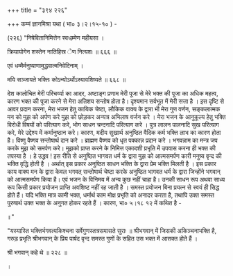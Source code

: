 +++
title = "३९४ २२६"

+++
कम्मं ज्ञानमिश्रा यथा ( भा० ३।२।१५-१० ) - 

(२२६) "निषेवितानिमित्तेन स्वधम्र्मेण महीयसा । 

क्रियायोगेन शस्तेन नातिहिस्र ेण नित्यशः ॥ ६६६ ॥ 

एवं धम्मैर्मनुष्याणामुद्धवात्मनिवेदिनाम् । 

मयि सञ्जायते भक्तिः कोऽन्योऽर्थोऽस्यावशिष्यते ॥ ६६८ ॥ 

देश कालोचित मेरी परिचर्य्या का आदर, अष्टाङ्ग प्रणाम मेरी पूजा से मेरे भक्त की पूजा का अधिक महत्व, कारण भक्त की पूजा करने से मेरा अतिशय सन्तोष होता है। दृश्यमान सर्वभूत में मेरी सत्ता है । इस दृष्टि से आवर प्रदान करना, मेरा भजन हेतु कायिक चेष्टा, लौकिक वाक्य के द्वारा भी मेरा गुण वर्णन, सङ्कलात्मक मन को मुझ को अर्पण करे मुझ को छोड़कर अन्यत्र अभिलाष वर्जन करे । मेरा भजन के आनुकूल्य हेतु भक्ति विरोधी विषयों को परित्याग करे, भोग साधन चन्दनादि परित्याग करे । पुत्र लालन पालनादि सुख परित्याग करे, मेरे उद्देश्य में कर्मानुष्ठान करे। कारण, मदीय सुखार्थ अनुष्ठित वैदिक कर्म भक्ति लाभ का कारण होता है। विष्णु वैष्णव सन्तोषार्थ दान करे । ब्राह्मण वैष्णव को धृत पक्कान्न प्रदान करे । भगवन्नाम का मन्त्र जप करके मुझ को समर्पण करे। मुझको प्राप्त करने के निमित्त एकादशी प्रभृति में उपवास करना ही भक्त की तपस्या है । हे उद्धव ! इस रीति से अनुष्ठित भागवत धर्म के द्वारा मुझ को आत्मसमर्पण कारी मनुष्य वृन्द की भक्ति वृद्धि होती है । अर्थात् इस प्रकार अनुष्ठित साधन भक्ति के द्वारा प्रेम भक्ति मिलती है । इस प्रकार काय वाक्य मन के द्वारा केवल भगवत् सन्तोषार्थ चेष्टा करके अनुष्ठित भागवत धर्म के द्वारा जिन्होंने भगवान् को आत्मसमर्पण किया है। एवं भजन के विनिमय में अन्य कुछ नहीं चाहा है। उनकी साधन रूप अथवा साध्य रूप किसी प्रकार प्रयोजन प्राप्ति अवशिष्ट नहीं रह जाती है । समस्त प्रयोजन बिना प्रयत्न से स्वयं ही सिद्ध होते हैं। यदि भक्ति मात्र कामी भक्त, धर्मार्थ काम मोक्ष प्रभृति को अनादर करता है, तथापि उक्त समस्त पुरुषार्थ उक्त भक्त के अनुगत होकर रहते हैं । कारण, भा० ५।१८ १२ में कथित है - 

॥" 

"यस्यास्ति भक्तिर्भगवत्यकिश्चना सर्वेगुणस्तत्रसमासते सुराः ॥ श्रीभगवान् में जिसकी अकिञ्चनाभक्ति है, गरुड़ प्रभृति श्रीभगवान् के प्रिय पार्षद वृन्द समस्त गुणों के सहित उस भक्त में आसक्त होते हैं । 

श्री भगवान् कहे थे ॥ २२८ ॥ 

। 
